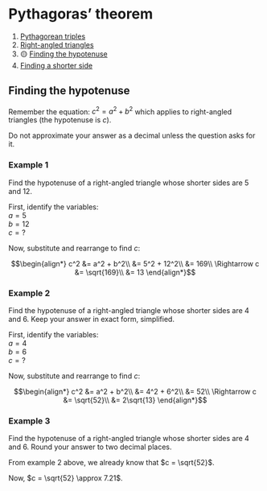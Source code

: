 # Pythagoras’ theorem

1. [Pythagorean triples](../pythagoras-theorem/pythagorean-triples.md)
2. [Right-angled triangles](../pythagoras-theorem/right-angled-triangles.md)
3. :yellow_circle: [Finding the hypotenuse](../pythagoras-theorem/finding-the-hypotenuse.md)
4. [Finding a shorter side](../pythagoras-theorem/finding-a-shorter-side.md)

## Finding the hypotenuse

Remember the equation: $c^2 = a^2 + b^2$ which applies to right-angled triangles (the hypotenuse is $c$).

Do not approximate your answer as a decimal unless the question asks for it.

### Example 1

Find the hypotenuse of a right-angled triangle whose shorter sides are 5 and 12.

First, identify the variables:\
$a = 5$\
$b = 12$\
$c = \textrm{?}$

Now, substitute and rearrange to find $c$:
```math
\begin{align*}
c^2 &= a^2 + b^2\\
    &= 5^2 + 12^2\\
    &= 169\\
\Rightarrow c &= \sqrt{169}\\
&= 13
\end{align*}
```

### Example 2

Find the hypotenuse of a right-angled triangle whose shorter sides are 4 and 6. Keep your answer in exact form, simplified.

First, identify the variables:\
$a = 4$\
$b = 6$\
$c = \textrm{?}$

Now, substitute and rearrange to find $c$:
```math
\begin{align*}
c^2 &= a^2 + b^2\\
    &= 4^2 + 6^2\\
    &= 52\\
\Rightarrow c &= \sqrt{52}\\
&= 2\sqrt{13}
\end{align*}
```

### Example 3

Find the hypotenuse of a right-angled triangle whose shorter sides are 4 and 6. Round your answer to two decimal places.

From example 2 above, we already know that $c = \sqrt{52}$.

Now, $c = \sqrt{52} \approx 7.21$.

